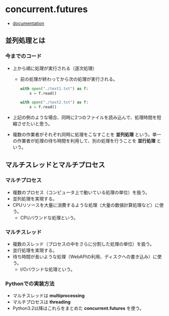 # concurrent.futures
* [documentation](https://docs.python.org/ja/3/library/concurrent.futures.html)

## 並列処理とは
### 今までのコード
* 上から順に処理が実行される（逐次処理）
  * 前の処理が終わってから次の処理が実行される。
    ```python
    with open("./text1.txt") as f:
        x = f.read()
    
    with open("./text2.txt") as f:
        x = f.read()
    ```
* 上記の例のような場合、同時に2つのファイルを読み込んで、処理時間を短縮させたいと思う。

* 複数の作業者がそれぞれ同時に処理をこなすことを **並列処理** という。単一の作業者が処理の待ち時間を利用して、別の処理を行うことを **並行処理** という。

## マルチスレッドとマルチプロセス
### マルチプロセス
* 複数のプロセス（コンピュータ上で動いている処理の単位）を扱う。
* 並列処理を実現する。
* CPUリソースを大量に消費するような処理（大量の数値計算処理など）に使う。
  * CPUバウンドな処理という。

### マルチスレッド
* 複数のスレッド（プロセスの中をさらに分割した処理の単位）を扱う。
* 並行処理を実現する。
* 待ち時間が長いような処理（WebAPIの利用、ディスクへの書き込み）に使う。
  * I/Oバウンドな処理という。

### Pythonでの実装方法
* マルチスレッドは **multiprocessing**
* マルチプロセスは **threading**
* Python3.2以降はこれらをまとめた **concurrent.futures** を使う。